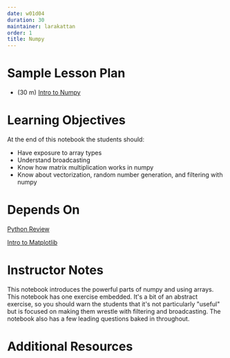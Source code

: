 ```yaml
---
date: w01d04
duration: 30
maintainer: larakattan
order: 1
title: Numpy
---
```


# Sample Lesson Plan

- (30 m) [Intro to Numpy](intro_to_numpy.ipynb)

# Learning Objectives

At the end of this notebook the students should:

* Have exposure to array types
* Understand broadcasting
* Know how matrix multiplication works in numpy
* Know about vectorization, random number generation, and filtering with numpy

# Depends On

[Python Review](https://github.com/thisismetis/dscurriculum_gamma/tree/master/curriculum/project-01/python-review)

[Intro to Matplotlib](https://github.com/thisismetis/dscurriculum_gamma/tree/master/curriculum/project-01/matplotlib)

# Instructor Notes

This notebook introduces the powerful parts of numpy and using arrays. This
notebook has one exercise embedded. It's a bit of an abstract exercise, so you
should warn the students that it's not particularly "useful" but is focused on
making them wrestle with filtering and broadcasting. The notebook also has a few
leading questions baked in throughout.

# Additional Resources
